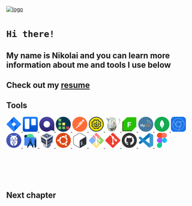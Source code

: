 <!-- <p align="center">
</p> -->


[![logo](https://i.ibb.co/mttg51Q/logo.gif "nikolaiqa")](https://github.com/nikolaiqa)

# **`Hi there!`**
 
## My name is Nikolai and you can learn more information about me and tools I use below

## Сheck out my [resume](https://drive.google.com/file/d/13ccjGmmKePU6CzG8RiyijSYLzqPSi40-/view?usp=sharing "ru-version")

## Tools


<p align="left"> <a href="https://github.com/nikolaiqa"><img  alt="Jira" title="Jira" width="40" height="40" src="./Sourses/Jira.svg"/> </a> <a href="https://github.com/nikolaiqa"><img  alt="Trello" title="Trello" width="40" height="40" src="./Sourses/Trello.svg"/> </a> <a href="https://github.com/nikolaiqa"><img  alt="Qase" title="Qase" width="40" height="40" src="./Sourses/Qase.png"/> </a> <a href="https://github.com/nikolaiqa"><img  alt="TestRail" title="TestRail" width="40" height="40" src="./Sourses/TestRail.png"/> </a> <a href="https://github.com/nikolaiqa"><img  alt="Postman" title="Postman" width="40" height="40" src="./Sourses/Postman.svg"/> </a> <a href="https://github.com/nikolaiqa"><img  alt="SoapUI" title="SoapUI" width="40" height="40" src="./Sourses/SoapUI.svg"/> </a> <a href="https://github.com/nikolaiqa"><img  alt="Charles Proxy" title="Charles Proxy" width="40" height="40" src="./Sourses/Charles Proxy.svg"/> </a> <a href="https://github.com/nikolaiqa"><img  alt="Fiddler" title="Fiddler" width="40" height="40"  src="./Sourses/Fiddler.png"/> </a> <a href="https://github.com/nikolaiqa/MySQL"><img  alt="MySQL" title="MySQL" width="40" height="40" src="./Sourses/MySQL.png"/> </a> <a href="https://github.com/nikolaiqa"><img  alt="MongoDB" title="MongoDB" width="40" height="40" src="./Sourses/MongoDB.svg"/> </a> <a href="https://github.com/nikolaiqa"><img  alt="DevTools" title="DevTools" width="40" height="40" src="./Sourses/DevTools.png"/> </a> <a href="https://github.com/nikolaiqa"><img  alt="ADB" title="ADB" width="40" height="40" src="./Sourses/ADB.png"/> </a> <a href="https://github.com/nikolaiqa"><img  alt="Android Studio" title="Android Studio" width="40" height="40" src="./Sourses/AndroidStudio.svg"/> </a> <a href="https://github.com/nikolaiqa"><img  alt="VirtualBox" title="VirtualBox" width="40" height="40" src="./Sourses/VirtualBox.svg"/> </a> <a href="https://github.com/nikolaiqa/Ubuntu/blob/main/Task%201%20(pwd%2C%20ls%2C%20mkdir%2C%20mv%2C%20rm).md"><img  alt="Ubuntu" title="Ubuntu" width="40" height="40" src="./Sourses/Ubuntu.svg"/> </a> <a href="https://github.com/nikolaiqa/Ubuntu/blob/main/Task%202%20(echo%2C%20nano%2C%20cat%2C%20vim%2C%20grep).md"><img  alt="Bash" title="Bash" width="40" height="40" src="./Sourses/Bash.svg"/> </a> <a href="https://github.com/nikolaiqa"><img  alt="Git Bash" title="Git Bash" width="40" height="40" src="./Sourses/GitBash.svg"/> </a> <a href="https://github.com/nikolaiqa"><img  alt="Git" title="Git" width="40" height="40" src="./Sourses/Git.svg"/> </a> <a href="https://github.com/nikolaiqa?tab=repositories"><img  alt="GitHub" title="GitHub" width="40" height="40" src="./Sourses/Github.png"/> </a> <a href="https://github.com/nikolaiqa"><img  alt="VS Code" title="VS Code" width="40" height="40" src="./Sourses/VScode.svg"/> </a> <a href="https://github.com/nikolaiqa"><img  alt="Figma" title="Figma" width="40" height="40" src="./Sourses/Figma.svg"/> </a> </p>




</br>
</br>
</br>
</br>

## Next сhapter
